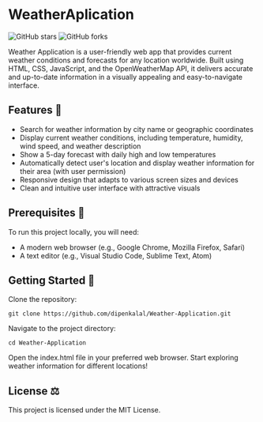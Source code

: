 # WeatherAplication

![GitHub stars](https://img.shields.io/github/stars/dipenkalal/Weather-Application?style=flat-square)
![GitHub forks](https://img.shields.io/github/forks/dipenkalal/Weather-Application?style=flat-square)

Weather Application is a user-friendly web app that provides current weather conditions and forecasts for any location worldwide. Built using HTML, CSS, JavaScript, and the OpenWeatherMap API, it delivers accurate and up-to-date information in a visually appealing and easy-to-navigate interface.

## Features 🌟

- Search for weather information by city name or geographic coordinates
- Display current weather conditions, including temperature, humidity, wind speed, and weather description
- Show a 5-day forecast with daily high and low temperatures
- Automatically detect user's location and display weather information for their area (with user permission)
- Responsive design that adapts to various screen sizes and devices
- Clean and intuitive user interface with attractive visuals

## Prerequisites 🔧

To run this project locally, you will need:
- A modern web browser (e.g., Google Chrome, Mozilla Firefox, Safari)
- A text editor (e.g., Visual Studio Code, Sublime Text, Atom)

## Getting Started 🚀
Clone the repository:
````
git clone https://github.com/dipenkalal/Weather-Application.git
````
Navigate to the project directory:
````
cd Weather-Application
````
Open the index.html file in your preferred web browser.
Start exploring weather information for different locations!

## License ⚖️
This project is licensed under the MIT License.

